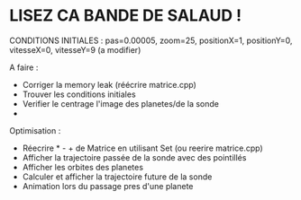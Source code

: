 # LISEZ CA BANDE DE SALAUD !

CONDITIONS INITIALES : 
pas=0.00005, zoom=25, positionX=1, positionY=0, vitesseX=0, vitesseY=9 (a modifier)

A faire : 
 - Corriger la memory leak (réécrire matrice.cpp)
 - Trouver les conditions initiales
 - Verifier le centrage l'image des planetes/de la sonde
 - 
 
Optimisation : 
 - Réecrire * - + de Matrice en utilisant Set (ou reerire matrice.cpp)
 - Afficher la trajectoire passée de la sonde avec des pointillés
 - Afficher les orbites des planetes
 - Calculer et afficher la trajectoire future de la sonde
 - Animation lors du passage pres d'une planete


